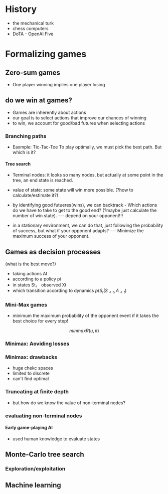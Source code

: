 
# History 
+ the mechanical turk 
+ chess computers
+ DoTA - OpenAI Five

# Formalizing games
## Zero-sum games
+ One player winning implies one player losing
## do we win at games?
+ Games are inherently about actions
+ our goal is to select actions that improve our chances of winning 
+ to win, we account for good/bad futures when selecting actions
### Branching paths
+ Eaxmple: Tic-Tac-Toe
To play optimally, we must pick the best path. But which is it?

#### Tree search
+ Terminal nodes: it looks so many nodes, but actually at some point in the tree, an end state is reached.
<!-- 9 * 8 * 7 * 6 * 5 * 4 * 3 * 2 * 1 -->
+ value of state: some state will win more possible. (?how to calculate/estimate it?)

+ by identifying good futueres(wins), we can backtrack - Which actions do we have to take to get to the good end?
(?maybe just calculate the number of win state). --- depend on your opponent!!!

+ in a stationary environment, we can do that, just following the probability of success, but what if your opponent adapts? --- Minimize the maximum success of your opponent. 
<!-- 计算不了自己，就计算别人， 问题从如何让自己成功，变成了让对面成功的机率最小 -->


## Games as decision processes
(what is the best move?)

+ taking actions At
+ according to a policy pi
+ in states St， observed Xt
+ which transition according to dynamics $p(S_t|S_{<t},A_{<t})$

<!-- 抽象层后本质就是 有 策略p 根据当前 观察X，和历史状态S 和 历史 操作A 做出 新的决策 a  -->

### Mini-Max games 
+ minimum the maximum probability of the opponent event if it takes the best choice for every step!
```math 
min max R(u,\pi)
```
### Minimax: Aoviding losses

### Minimax: drawbacks
+ huge chekc spaces
+ limited to discrete
+ can't find optimal

### Truncating at finite depth
+ but how do we know the value of non-terminal nodes?

### evaluating non-terminal nodes
#### Early game-playing AI
+ used human knowledge to evaluate states

## Monte-Carlo tree search
### Exploration/exploitation
## Machine learning
